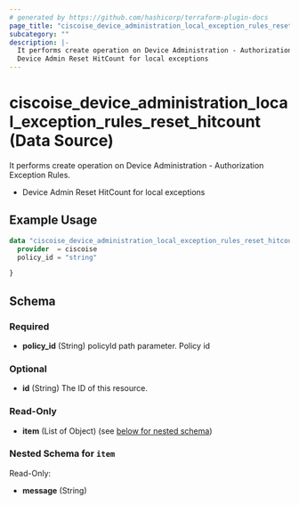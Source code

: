 ```yaml
---
# generated by https://github.com/hashicorp/terraform-plugin-docs
page_title: "ciscoise_device_administration_local_exception_rules_reset_hitcount Data Source - terraform-provider-ciscoise"
subcategory: ""
description: |-
  It performs create operation on Device Administration - Authorization Exception Rules.
  Device Admin Reset HitCount for local exceptions
---
```


# ciscoise_device_administration_local_exception_rules_reset_hitcount (Data Source)

It performs create operation on Device Administration - Authorization Exception Rules.

- Device Admin Reset HitCount for local exceptions

## Example Usage

```terraform
data "ciscoise_device_administration_local_exception_rules_reset_hitcount" "example" {
  provider  = ciscoise
  policy_id = "string"

}
```

<!-- schema generated by tfplugindocs -->
## Schema

### Required

- **policy_id** (String) policyId path parameter. Policy id

### Optional

- **id** (String) The ID of this resource.

### Read-Only

- **item** (List of Object) (see [below for nested schema](#nestedatt--item))

<a id="nestedatt--item"></a>
### Nested Schema for `item`

Read-Only:

- **message** (String)


